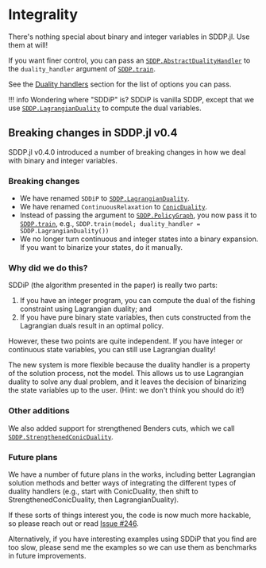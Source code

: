 # Integrality

There's nothing special about binary and integer variables in SDDP.jl. Use them
at will!

If you want finer control, you can pass an [`SDDP.AbstractDualityHandler`](@ref)
to the `duality_handler` argument of [`SDDP.train`](@ref).

See the [Duality handlers](@ref) section for the list of options you can pass.

!!! info
    Wondering where "SDDiP" is? SDDiP is vanilla SDDP, except that we use
    [`SDDP.LagrangianDuality`](@ref) to compute the dual variables.

## Breaking changes in SDDP.jl v0.4

SDDP.jl v0.4.0 introduced a number of breaking changes in how we deal with
binary and integer variables.

### Breaking changes

 * We have renamed `SDDiP` to [`SDDP.LagrangianDuality`](@ref).
 * We have renamed `ContinuousRelaxation` to [`ConicDuality`](@ref).
 * Instead of passing the argument to [`SDDP.PolicyGraph`](@ref), you now pass
   it to [`SDDP.train`](@ref), e.g.,
   `SDDP.train(model; duality_handler = SDDP.LagrangianDuality())`
 * We no longer turn continuous and integer states into a binary expansion. If
   you want to binarize your states, do it manually.

### Why did we do this?

SDDiP (the algorithm presented in the paper) is really two parts:

 1. If you have an integer program, you can compute the dual of the fishing
    constraint using Lagrangian duality; and
 2. If you have pure binary state variables, then cuts constructed from the
    Lagrangian duals result in an optimal policy.

However, these two points are quite independent. If you have integer or
continuous state variables, you can still use Lagrangian duality!

The new system is more flexible because the duality handler is a property of the
solution process, not the model. This allows us to use Lagrangian duality to
solve any dual problem, and it leaves the decision of binarizing the state
variables up to the user. (Hint: we don't think you should do it!)

### Other additions

We also added support for strengthened Benders cuts, which we call
[`SDDP.StrengthenedConicDuality`](@ref).

### Future plans

We have a number of future plans in the works, including better Lagrangian
solution methods and better ways of integrating the different types of duality
handlers (e.g., start with ConicDuality, then shift to StrengthenedConicDuality,
then LagrangianDuality).

If these sorts of things interest you, the code is now much more hackable, so
please reach out or read [Issue #246](https://github.com/odow/SDDP.jl/issues/246).

Alternatively, if you have interesting examples using SDDiP that you find are
too slow, please send me the examples so we can use them as benchmarks in future
improvements.
